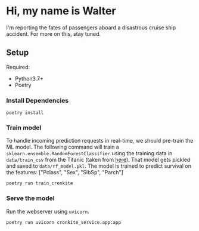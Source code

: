 # Hi, my name is Walter

I'm reporting the fates of passengers aboard a disastrous cruise ship accident.
For more on this, stay tuned.

## Setup

Required:

- Python3.7+
- Poetry

### Install Dependencies

```
poetry install
```

### Train model

To handle incoming prediction requests in real-time, we should pre-train the ML model.
The following command will train a `sklearn.ensemble.RandomForestClassifier` using
the training data in `data/train_csv` from the Titanic (taken from [here](https://www.kaggle.com/c/titanic/data)).
That model gets pickled and saved to `data/rf_model.pkl`. The model is trained to predict survival on the features: ["Pclass", "Sex", "SibSp", "Parch"]

```
poetry run train_cronkite
```

### Serve the model

Run the webserver using `uvicorn`.

```
poetry run uvicorn cronkite_service.app:app
```
